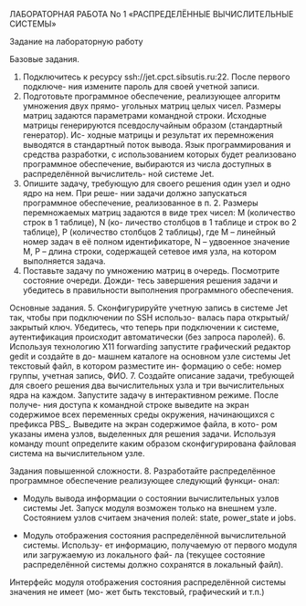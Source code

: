 ЛАБОРАТОРНАЯ РАБОТА No 1
«РАСПРЕДЕЛЁННЫЕ ВЫЧИСЛИТЕЛЬНЫЕ СИСТЕМЫ»

Задание на лабораторную работу

Базовые задания.
1. Подключитесь к ресурсу ssh://jet.cpct.sibsutis.ru:22. После первого подключе-
ния измените пароль для своей учетной записи.
2. Подготовьте программное обеспечение, реализующее алгоритм умножения двух прямо-
угольных матриц целых чисел. Размеры матриц задаются параметрами командной строки.
Исходные матрицы генерируются псевдослучайным образом (стандартный генератор). Ис-
ходные матрицы и результат их перемножения выводятся в стандартный поток вывода. Язык
программирования и средства разработки, с использованием которых будет реализовано
программное обеспечение, выбираются из числа доступных в распределённой вычислитель-
ной системе Jet.
3. Опишите задачу, требующую для своего решения один узел и одно ядро на нем. При реше-
нии задачи должно запускаться программное обеспечение, реализованное в п. 2. Размеры
перемножаемых матриц задаются в виде трех чисел: M (количество строк в 1 таблице), N (ко-
личество столбцов в 1 таблице и строк во 2 таблице), P (количество столбцов 2 таблицы), где
M – линейный номер задач в её полном идентификаторе, N – удвоенное значение M, P –
длина строки, содержащей сетевое имя узла, на котором выполняется задача.
4. Поставьте задачу по умножению матриц в очередь. Посмотрите состояние очереди. Дожди-
тесь завершения решения задачи и убедитесь в правильности выполнения программного
обеспечения.

Основные задания.
5. Сконфигурируйте учетную запись в системе Jet так, чтобы при подключении по SSH использо-
валась пара открытый/закрытый ключ. Убедитесь, что теперь при подключении к системе,
аутентификация происходит автоматически (без запроса паролей).
6. Используя технологию X11 forwarding запустите графический редактор gedit и создайте в до-
машнем каталоге на основном узле системы Jet текстовый файл, в котором разместите ин-
формацию о себе: номер группы, учетная запись, ФИО.
7. Создайте описание задачи, требующей для своего решения два вычислительных узла и три
вычислительных ядра на каждом. Запустите задачу в интерактивном режиме. После получе-
ния доступа к командной строке выведите на экран содержимое всех переменных среды
окружения, начинающихся с префикса PBS_. Выведите на экран содержимое файла, в кото-
ром указаны имена узлов, выделенных для решения задачи. Используя команду mount
определите каким образом сконфигурирована файловая система на вычислительном узле.

Задания повышенной сложности.
8. Разработайте распределённое программное обеспечение реализующее следующий функци-
онал:

- Модуль вывода информации о состоянии вычислительных узлов системы Jet. Запуск
модуля возможен только на внешнем узле. Состоянием узлов считаем значения полей:
state, power_state и jobs.

- Модуль отображения состояния распределённой вычислительной системы. Использу-
ет информацию, получаемую от первого модуля или загружаемую из локального фай-
ла (текущее состояние распределённой системы должно сохранятся в локальный
файл).

Интерфейс модуля отображения состояния распределённой системы значения не имеет (мо-
жет быть текстовый, графический и т.п.)
